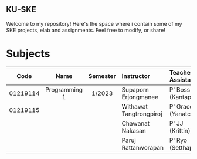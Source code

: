 ## KU-SKE

Welcome to my repository! Here's the space where i contain some of my SKE projects, elab and assignments. Feel free to modify, or share!

# Subjects
|   Code   |       Name       | Semester |        Instructor         |   Teacher Assistant    |
|:--------:|:----------------:|:--------:|:-------------------------|:------------------------|
| 01219114 |  Programming 1   | 1/2023   | Supaporn Erjongmanee      | P' Boss (Kantaphat)    |
| 01219115 |                  |          | Withawat Tangtrongpiroj   | P' Grace (Yanatchara)  |
|          |                  |          | Chawanat Nakasan          | P' JJ (Krittin)        |
|          |                  |          | Paruj Rattanworapan       | P' Ryo (Setthapon)     |


